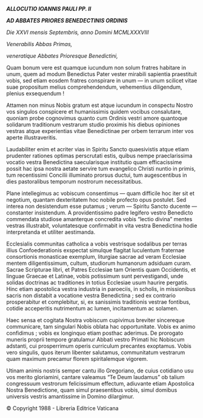 ***ALLOCUTIO IOANNIS PAULI PP. II***

***AD ABBATES PRIORES BENEDECTINIS ORDINIS***

*Die XXVI mensis Septembris, anno Domini MCMLXXXVIII*

*Venerabilis Abbas Primas,*

*veneratique Abbates Prioresque Benedictini,*

Quam bonum vere est quamque iucundum non solum fratres habitare in unum, quem ad modum Benedictus Pater vester mirabili sapientia praestituit vobis, sed etiam eosdem fratres conspirare in unum — in unum scilicet vitae suae propositum melius comprehendendum, vehementius diligendum, plenius exsequendum !

Attamen non minus Nobis gratum est atque iucundum in conspectu Nostro vos singulos conspicere et humanissimis quidem vocibus consalutare, quoniam probe cognovimus quanto cum Ordinis vestri amore quantoque solidarum traditionum vestrarum studio proximis his diebus opiniones vestras atque experientias vitae Benedictinae per orbem terrarum inter vos aperte illustraveritis.

Laudabiliter enim et acriter vias in Spiritu Sancto quaesivistis atque etiam prudenter rationes optimas perscrutati estis, quibus nempe praeclarissima vocatio vestra Benedictina saecularisque institutio quam efficacissime possit hac ipsa nostra aetate servire tum evangelico Christi nuntio in primis, tum recentissimi Concilii illuminato prorsus ductui, tum augescentibus in dies pastoralibus temporum nostrorum necessitatibus.

Plane intellegimus ac vobiscum consentimus — quam difficile hoc iter sit et negotium, quantam dexteritatem hoc nobile profecto opus postulet. Sed interea non desistendum esse putamus ; verum — Spiritu Sancto ducente — constanter insistendum. A providentissimo padre legifero vestro Benedicto commendata studiose amanterque concredita vobis “lectio divina” mentes vestras illustrabit, voluntatesque confirmabit in vita vestra Benedictina hodie interpretanda et utiliter aestimanda.

Ecclesialis communitas catholica a vobis vestrisque sodalibus per terras illius Confoederationis exspectat simulque flagitat luculentum fraternae consortionis monasticae exemplum, liturgiae sacrae ad veram Ecclesiae mentem diligentissimum, cultum, studiorum humanorum adsiduam curam. Sacrae Scripturae libri, et Patres Ecclesiae tam Orientis quam Occidentis, et linguae Graecae et Latinae, vobis potissimum sunt pervestigandi, unde solidas doctrinas ac traditiones in totius Ecclesiae usum haurire pergatis. Hinc etiam apostolica vestra industria in paroeciis, in scholis, in missionibus sacris non distabit a vocatione vestra Benedictina ; sed ex contrario prosperabitur et complebitur, si, ex sanissimis traditionis vestrae fontibus, cotidie acceperitis nutrimentum ac lumen, incitamentum ac solamen.

Haec sensa et cogitata Nostra vobiscum cupivimus breviter sincereque communicare, tam singulari Nobis oblata hac opportunitate. Vobis ex animo confidimus ; vobis ex longinquo etiam posthac aderimus. De prorogato muneris proprii tempore gratulamur Abbati vestro Primati hic Nobiscum adstanti, cui prosperrimum operis curriculum precantes exoptamus. Vobis vero singulis, quos iterum libenter salutamus, communitatum vestrarum quam maximum precamur florem spiritalemque vigorem.

Utinam animis nostris semper cantu illo Gregoriano, de cuius cotidiano usu vos merito gloriamini, cantare valeamus “Te Deum laudamus” ob talium congressuum vestrorum felicissimum effectum, adiuvante etiam Apostolica Nostra Benedictione, quam simul praesentibus vobis, simul domibus universis vestris amantissime in Domino dilargimur.

© Copyright 1988 - Libreria Editrice Vaticana